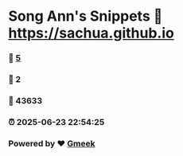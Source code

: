# Song Ann's Snippets :link: https://sachua.github.io 
### :page_facing_up: [5](https://sachua.github.io/tag.html) 
### :speech_balloon: 2 
### :hibiscus: 43633 
### :alarm_clock: 2025-06-23 22:54:25 
### Powered by :heart: [Gmeek](https://github.com/Meekdai/Gmeek)
